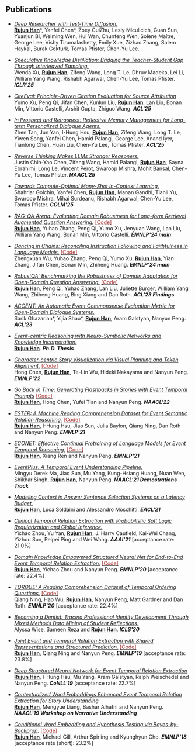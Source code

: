 <h2>Publications</h2>

- _[Deep Researcher with Test-Time Diffusion.](https://www.arxiv.org/pdf/2507.16075)_ <br/>
<ins>**Rujun Han**</ins>\*, Yanfei Chen\*, Zoey CuiZhu, Lesly Miculicich, Guan Sun, Yuanjun Bi, Weiming Wen, Hui Wan, Chunfeng Wen, Solène Maître, George Lee, Vishy Tirumalashetty, Emily Xue, Zizhao Zhang, Salem Haykal, Burak Gokturk, Tomas Pfister, Chen-Yu Lee.

- _[Speculative Knowledge Distillation: Bridging the Teacher-Student Gap Through Interleaved Sampling.](https://arxiv.org/abs/2410.11325)_ <br/>
Wenda Xu, <ins>**Rujun Han**</ins>, Zifeng Wang, Long T. Le, Dhruv Madeka, Lei Li, William Yang Wang, Rishabh Agarwal, Chen-Yu Lee, Tomas Pfister. _**ICLR'25**_

- _[CiteEval: Principle-Driven Citation Evaluation for Source Attribution](https://arxiv.org/pdf/2506.01829)_ <br/>
Yumo Xu, Peng Qi, Jifan Chen, Kunlun Liu, <ins>**Rujun Han**</ins>, Lan Liu, Bonan Min, Vittorio Castelli, Arshit Gupta, Zhiguo Wang. _**ACL'25**_

- _[In Prospect and Retrospect: Reflective Memory Management for Long-term Personalized Dialogue Agents.](https://arxiv.org/abs/2503.08026)_ <br/>
Zhen Tan, Jun Yan, I-Hung Hsu, <ins>**Rujun Han**</ins>, Zifeng Wang, Long T. Le, Yiwen Song, Yanfei Chen, Hamid Palangi, George Lee, Anand Iyer, Tianlong Chen, Huan Liu, Chen-Yu Lee, Tomas Pfister.  _**ACL'25**_

- _[Reverse Thinking Makes LLMs Stronger Reasoners.](https://arxiv.org/abs/2411.19865)_ <br/>
Justin Chih-Yao Chen, Zifeng Wang, Hamid Palangi, <ins>**Rujun Han**</ins>, Sayna Ebrahimi, Long Le, Vincent Perot, Swaroop Mishra, Mohit Bansal, Chen-Yu Lee, Tomas Pfister. _**NAACL'25**_

- _[Towards Compute-Optimal Many-Shot In-Context Learning.](https://arxiv.org/pdf/2507.16217)_ <br/>
Shahriar Golchin, Yanfei Chen, <ins>**Rujun Han**</ins>, Manan Gandhi, Tianli Yu, Swaroop Mishra, Mihai Surdeanu, Rishabh Agarwal, Chen-Yu Lee, Tomas Pfister. _**COLM'25**_

- _[RAG-QA Arena: Evaluating Domain Robustness for Long-form Retrieval Augmented Question Answering.](https://arxiv.org/abs/2407.13998)_ [<span style="color:brown;">[Code]</span>](https://github.com/awslabs/rag-qa-arena) <br/> 
<ins>**Rujun Han**</ins>, Yuhao Zhang, Peng Qi, Yumo Xu, Jenyuan Wang, Lan Liu, William Yang Wang, Bonan Min, Vittorio Castelli. _**EMNLP'24 main**_

- _[Dancing in Chains: Reconciling Instruction Following and Faithfulness in Language Models.](https://arxiv.org/abs/2407.21417)_ [<span style="color:brown;">[Code]</span>](https://github.com/frankaging/dancing-in-chains) <br/> 
Zhengxuan Wu, Yuhao Zhang, Peng Qi, Yumo Xu, <ins>**Rujun Han**</ins>, Yian Zhang, Jifan Chen, Bonan Min, Zhiheng Huang. _**EMNLP'24 main**_

- _[RobustQA: Benchmarking the Robustness of Domain Adaptation for Open-Domain Question Answering.](https://www.amazon.science/publications/robustqa-benchmarking-the-robustness-of-domain-adaptation-for-open-domain-question-answering)_ [<span style="color:brown;">[Code]</span>](https://github.com/awslabs/robustqa-acl23) <br/> 
<ins>**Rujun Han**</ins>, Peng Qi, Yuhao Zhang, Lan Liu, Juliette Burger, William Yang Wang, Zhiheng Huang, Bing Xiang and Dan Roth. _**ACL'23 Findings**_

- _[ACCENT: An Automatic Event Commonsense Evaluation Metric for Open-Domain Dialogue Systems.](https://arxiv.org/abs/2305.07797)_ <br/> 
Sarik Ghazarian*, Yijia Shao*, <ins>**Rujun Han**</ins>, Aram Galstyan, Nanyun Peng. _**ACL'23**_

- _[Event-centric Reasoning with Neuro-Symbolic Networks and Knowledge Incorporation.](https://digitallibrary.usc.edu/asset-management/2A3BF1QKYMJLA)_ <br/> <ins>**Rujun Han**</ins>. _**Ph.D. Thesis**_

- _[Character-centric Story Visualization via Visual Planning and Token Alignment.](https://arxiv.org/abs/2210.08465)_ [<span style="color:brown;">[Code]</span>](https://github.com/sairin1202/VP-CSV) <br/> 
Hong Chen, <ins>**Rujun Han**</ins>, Te-Lin Wu, Hideki Nakayama and Nanyun Peng. _**EMNLP'22**_

- _[Go Back in Time: Generating Flashbacks in Stories with Event Temporal Prompts](https://arxiv.org/abs/2205.01898)_ [<span style="color:brown;">[Code]</span>](https://github.com/PlusLabNLP/flashback_gen) <br/> 
<ins>**Rujun Han**</ins>, Hong Chen, Yufei Tian and Nanyun Peng. _**NAACL'22**_ 

- _[ESTER: A Machine Reading Comprehension Dataset for Event Semantic Relation Reasoning.](https://arxiv.org/pdf/2104.08350.pdf)_ [<span style="color:brown;">[Code]</span>](https://github.com/PlusLabNLP/ESTER) <br/> 
<ins>**Rujun Han**</ins>, I-Hung Hsu, Jiao Sun, Julia Baylon, Qiang Ning, Dan Roth and Nanyun Peng. _**EMNLP'21**_ 

- _[ECONET: Effective Continual Pretraining of Language Models for Event Temporal Reasoning.](https://arxiv.org/abs/2012.15283)_ [<span style="color:brown;">[Code]</span>](https://github.com/PlusLabNLP/ECONET) <br/> 
<ins>**Rujun Han**</ins>, Xiang Ren and Nanyun Peng. _**EMNLP'21**_

- _[EventPlus: A Temporal Event Understanding Pipeline.](https://arxiv.org/abs/2101.04922)_ <br/>
Mingyu Derek Ma, Jiao Sun, Mu Yang, Kung-Hsiang Huang, Nuan Wen, Shikhar Singh, <ins>**Rujun Han**</ins>, Nanyun Peng. _**NAACL'21 Demostrations Track**_

- _[Modeling Context in Answer Sentence Selection Systems on a Latency Budget.](https://arxiv.org/abs/2101.12093)_ <br/>
<ins>**Rujun Han**</ins>, Luca Soldaini and Alessandro Moschitti. _**EACL'21**_

- _[Clinical Temporal Relation Extraction with Probabilistic Soft Logic Regularization and Global Inference.](https://arxiv.org/pdf/2012.08790.pdf)_ <br/>
Yichao Zhou, Yu Yan, <ins>**Rujun Han**</ins>, J. Harry Caufield, Kai-Wei Chang, Yizhou Sun, Peipei Ping and Wei Wang. _**AAAI'21**_ [acceptance rate: 21.0%]

- _[Domain Knowledge Empowered Structured Neural Net for End-to-End Event Temporal Relation Extraction.](https://arxiv.org/abs/2009.07373)_ [<span style="color:brown;">[Code]</span>](https://github.com/rujunhan/EMNLP-2020) <br/>
<ins>**Rujun Han**</ins>, Yichao Zhou and Nanyun Peng. _**EMNLP'20**_ [acceptance rate: 22.4%]

- _[TORQUE: A Reading Comprehension Dataset of Temporal Ordering Questions.](https://arxiv.org/abs/2005.00242)_ [<span style="color:brown;">[Code]</span>](https://github.com/rujunhan/TORQUE) <br/>
Qiang Ning, Hao Wu, <ins>**Rujun Han**</ins>, Nanyun Peng, Matt Gardner and Dan Roth. _**EMNLP'20**_ [acceptance rate: 22.4%]

- _[Becoming a Dentist: Tracing Professional Identity Development Through Mixed Methods Data Mining of Student Reflections.](https://repository.isls.org/handle/1/6650)_ <br/>
Alyssa Wise, Sameen Reza and <ins>**Rujun Han**</ins>. _**ICLS'20**_

- _[Joint Event and Temporal Relation Extraction with Shared Representations and Structured Prediction.](https://www.aclweb.org/anthology/D19-1041)_ [<span style="color:brown;">[Code]</span>](https://github.com/rujunhan/EMNLP-2019) <br/> 
<ins>**Rujun Han**</ins>, Qiang Ning and Nanyun Peng. _**EMNLP'19**_ [acceptance rate: 23.8%]

- _[Deep Structured Neural Network for Event Temporal Relation Extraction](https://www.aclweb.org/anthology/K19-1062)_ <br/>
<ins>**Rujun Han**</ins>, I-Hung Hsu, Mu Yang, Aram Galstyan, Ralph Weischedel and Nanyun Peng. _**CoNLL'19**_ [acceptance rate: 22.7%]

- _[Contextualized Word Embeddings Enhanced Event Temporal Relation Extraction for Story Understanding](https://arxiv.org/abs/1904.11942)_ <br/>
<ins>**Rujun Han**</ins>, Mengyue Liang, Bashar Alhafni and Nanyun Peng. _**NAACL'19 Workshop on Narrative Understanding**_

- _[Conditional Word Embedding and Hypothesis Testing via Bayes-by-Backprop](http://aclweb.org/anthology/D18-1527)._ [<span style="color:brown;">[Code]</span>](https://github.com/rujunhan/ConditionalEmbeddings) <br/>
<ins>**Rujun Han**</ins>, Michael Gill, Arthur Spirling and Kyunghyun Cho. _**EMNLP'18**_ [acceptance rate (short): 23.2%]
